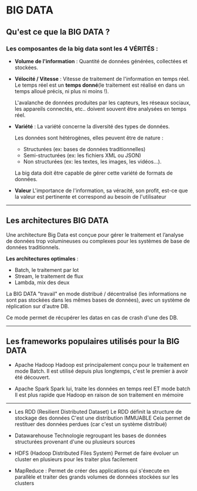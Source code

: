 # BIG DATA

## Qu'est ce que la BIG DATA ?

### Les composantes de la big data sont les 4 VÉRITÉS :

-   **Volume de l'information** :
    Quantité de données générées, collectées et stockées.

-   **Vélocité / Vitesse** :
    Vitesse de traitement de l'information en temps réel.
    Le temps réel est un **temps donné**(le traitement est réalisé en dans un temps alloué précis, ni plus ni moins !).

    L'avalanche de données produites par les capteurs, les réseaux sociaux, les appareils connectés, etc.. doivent souvent être analysées en temps réel.

-   **Variété** :
    La variété concerne la diversité des types de données.

    Les données sont hétérogènes, elles peuvent être de nature :

    -   Structurées (ex: bases de données traditionnelles)
    -   Semi-structurées (ex: les fichiers XML ou JSON)
    -   Non structurées (ex: les textes, les images, les vidéos...).

    La big data doit être capable de gérer cette variété de formats de données.

-   **Valeur**
    L'importance de l'information, sa véracité, son profit, est-ce que la valeur est pertinente et correspond au besoin de l'utilisateur

---

## Les architectures BIG DATA

Une architecture Big Data est conçue pour gérer le traitement et l’analyse de données trop volumineuses ou complexes pour les systèmes de base de données traditionnels.

**Les architectures optimales** :

-   Batch, le traitement par lot
-   Stream, le traitement de flux
-   Lambda, mix des deux

La BIG DATA "travail" en mode distribué / décentralisé (les informations ne sont pas stockées dans les mêmes bases de données), avec un système de réplication sur d'autre DB.

Ce mode permet de récupérer les datas en cas de crash d'une des DB.

---

## Les frameworks populaires utilisés pour la BIG DATA

-   Apache Hadoop
    Hadoop est principalement conçu pour le traitement en mode Batch.
    Il est utilisé depuis plus longtemps, c'est le premier à avoir été découvert.

-   Apache Spark
    Spark lui, traite les données en temps reel ET mode batch
    Il est plus rapide que Hadoop en raison de son traitement en mémoire

---

-   Les RDD (Resilient Distributed Dataset)
    Le RDD définit la structure de stockage des données
    C'est une distribution IMMUABLE
    Cela permet de restituer des données perdues (car c'est un système distribué)

-   Datawarehouse
    Technologie regroupant les bases de données structurées provenant d'une ou plusieurs sources

-   HDFS (Hadoop Distributed Files System)
    Permet de faire évoluer un cluster en plusieurs pour les traiter plus facilement

-   MapReduce :
    Permet de créer des applications qui s'éxecute en parallèle et traiter des grands volumes de données stockées sur les clusters
